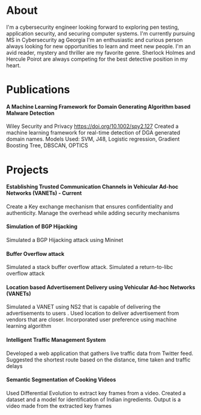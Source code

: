 # About

I'm a cybersecurity engineer looking forward to exploring pen testing, application security, and securing computer systems. I'm currently pursuing MS in Cybersecurity ag Georgia  I'm an enthusiastic and curious person always looking for new opportunities to learn and meet new people. I'm an avid reader, mystery and thriller are my favorite genre. Sherlock Holmes and Hercule Poirot are always competing for the best detective position in my heart.

# Publications

#### A Machine Learning Framework for Domain Generating Algorithm based Malware Detection
Wiley Security and Privacy
https://doi.org/10.1002/spy2.127
Created a machine learning framework for real-time detection of DGA generated domain names. Models Used: SVM, J48, Logistic regression, Gradient Boosting Tree, DBSCAN, OPTICS

# Projects

#### Establishing Trusted Communication Channels in Vehicular Ad-hoc Networks (VANETs) - Current
Create a Key exchange mechanism that ensures confidentiality and authenticity. Manage the overhead while adding security mechanisms 

#### Simulation of BGP Hijacking
Simulated a BGP Hijacking attack using Mininet

#### Buffer Overflow attack
Simulated a stack buffer overflow attack. Simulated a return-to-libc overflow attack

#### Location based Advertisement Delivery using Vehicular Ad-hoc Networks (VANETs)
Simulated a VANET using NS2 that is capable of delivering the advertisements to users . Used location to deliver advertisement from vendors that are closer. Incorporated user preference using machine learning algorithm

#### Intelligent Traffic Management System 
Developed a web application that gathers live traffic data from Twitter feed. Suggested the shortest route based on the distance, time taken and traffic delays

#### Semantic Segmentation of Cooking Videos
Used Differential Evolution to extract key frames from a video. Created a dataset and a model for identification of Indian ingredients. Output is a video made from the extracted key frames
